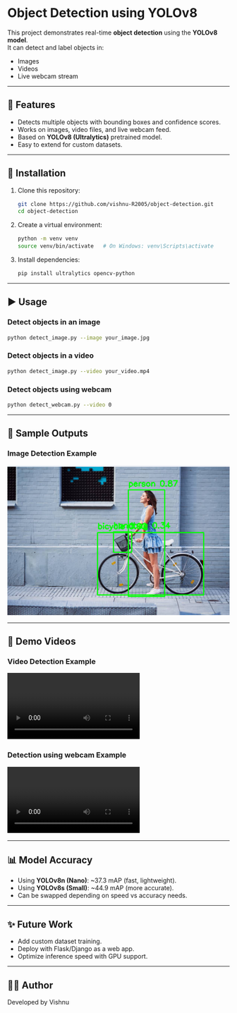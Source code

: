 # Object Detection using YOLOv8

This project demonstrates real-time **object detection** using the **YOLOv8 model**.  
It can detect and label objects in:
- Images
- Videos
- Live webcam stream

---

## 🚀 Features
- Detects multiple objects with bounding boxes and confidence scores.
- Works on images, video files, and live webcam feed.
- Based on **YOLOv8 (Ultralytics)** pretrained model.
- Easy to extend for custom datasets.

---

## 📌 Installation
1. Clone this repository:
   ```bash
   git clone https://github.com/vishnu-R2005/object-detection.git
   cd object-detection
   ```

2. Create a virtual environment:
   ```bash
   python -m venv venv
   source venv/bin/activate   # On Windows: venv\Scripts\activate
   ```

3. Install dependencies:
   ```bash
   pip install ultralytics opencv-python
   ```

---

## ▶️ Usage

### Detect objects in an **image**
```bash
python detect_image.py --image your_image.jpg
```

### Detect objects in a **video**
```bash
python detect_image.py --video your_video.mp4
```

### Detect objects using **webcam**
```bash
python detect_webcam.py --video 0
```

---

## 📸 Sample Outputs

### Image Detection Example
![Object Detection Example](asset/detected_image.png)

---

## 🎥 Demo Videos

### Video Detection Example   
![Watch the video](asset/object_detected_video.mp4)

### Detection using webcam Example 
![Watch the video](asset/object_detection_through_webcam.mp4)

---

## 📊 Model Accuracy
- Using **YOLOv8n (Nano)**: ~37.3 mAP (fast, lightweight).
- Using **YOLOv8s (Small)**: ~44.9 mAP (more accurate).
- Can be swapped depending on speed vs accuracy needs.

---

## ✨ Future Work
- Add custom dataset training.
- Deploy with Flask/Django as a web app.
- Optimize inference speed with GPU support.

---

## 👨‍💻 Author
Developed by Vishnu
